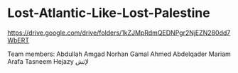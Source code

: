 # Lost-Atlantic-Like-Lost-Palestine
https://drive.google.com/drive/folders/1kZJMpRdmQEDNPgr2NjEZN280dd7WbERT

Team members:
Abdullah Amgad
Norhan Gamal
Ahmed Abdelqader
Mariam Arafa
Tasneem Hejazy
لإثش
